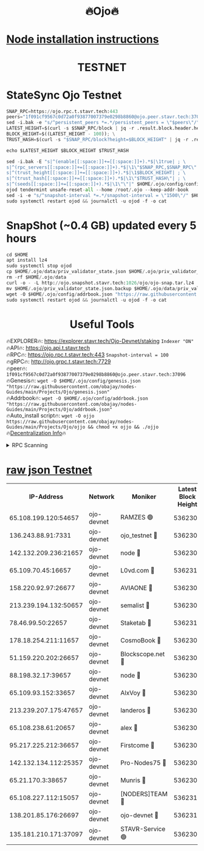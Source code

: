 <h1 align="center"> 🔥Ojo🔥</h1>

[Node installation instructions](https://github.com/obajay/nodes-Guides/tree/main/Projects/Ojo)
=

<h1 align="center"> TESTNET</h1>

# StateSync Ojo Testnet
```python
SNAP_RPC=https://ojo.rpc.t.stavr.tech:443
peers="1f091cf9567c0d72a0f93877007379e0298b8860@ojo.peer.stavr.tech:37096"
sed -i.bak -e "s/^persistent_peers *=.*/persistent_peers = \"$peers\"/" $HOME/.ojo/config/config.toml
LATEST_HEIGHT=$(curl -s $SNAP_RPC/block | jq -r .result.block.header.height); \
BLOCK_HEIGHT=$((LATEST_HEIGHT - 100)); \
TRUST_HASH=$(curl -s "$SNAP_RPC/block?height=$BLOCK_HEIGHT" | jq -r .result.block_id.hash)

echo $LATEST_HEIGHT $BLOCK_HEIGHT $TRUST_HASH

sed -i.bak -E "s|^(enable[[:space:]]+=[[:space:]]+).*$|\1true| ; \
s|^(rpc_servers[[:space:]]+=[[:space:]]+).*$|\1\"$SNAP_RPC,$SNAP_RPC\"| ; \
s|^(trust_height[[:space:]]+=[[:space:]]+).*$|\1$BLOCK_HEIGHT| ; \
s|^(trust_hash[[:space:]]+=[[:space:]]+).*$|\1\"$TRUST_HASH\"| ; \
s|^(seeds[[:space:]]+=[[:space:]]+).*$|\1\"\"|" $HOME/.ojo/config/config.toml
ojod tendermint unsafe-reset-all --home /root/.ojo --keep-addr-book
sed -i -e "s/^snapshot-interval *=.*/snapshot-interval = \"1500\"/" $HOME/.ojo/config/app.toml
sudo systemctl restart ojod && journalctl -u ojod -f -o cat
```
# SnapShot (~0.4 GB) updated every 5 hours
```python
cd $HOME
apt install lz4
sudo systemctl stop ojod
cp $HOME/.ojo/data/priv_validator_state.json $HOME/.ojo/priv_validator_state.json.backup
rm -rf $HOME/.ojo/data
curl -o - -L http://ojo.snapshot.stavr.tech:1026/ojo/ojo-snap.tar.lz4 | lz4 -c -d - | tar -x -C $HOME/.ojo --strip-components 2
mv $HOME/.ojo/priv_validator_state.json.backup $HOME/.ojo/data/priv_validator_state.json
wget -O $HOME/.ojo/config/addrbook.json "https://raw.githubusercontent.com/obajay/nodes-Guides/main/Projects/Ojo/addrbook.json"
sudo systemctl restart ojod && journalctl -u ojod -f -o cat
```
 <h1 align="center"> Useful Tools</h1>

🔥EXPLORER🔥:        https://explorer.stavr.tech/Ojo-Devnet/staking        `Indexer "ON"` \
🔥API🔥:                     https://ojo.api.t.stavr.tech \
🔥RPC🔥:                    https://ojo.rpc.t.stavr.tech:443              `Snapshot-interval = 100` \
🔥gRPC🔥:                  http://ojo.grpc.t.stavr.tech:7729 \
🔥peer🔥:                   `1f091cf9567c0d72a0f93877007379e0298b8860@ojo.peer.stavr.tech:37096` \
🔥Genesis🔥:    ```wget -O $HOME/.ojo/config/genesis.json "https://raw.githubusercontent.com/obajay/nodes-Guides/main/Projects/Ojo/genesis.json"``` \
🔥Addrbook🔥:    ```wget -O $HOME/.ojo/config/addrbook.json "https://raw.githubusercontent.com/obajay/nodes-Guides/main/Projects/Ojo/addrbook.json"``` \
🔥Auto_install script🔥: ```wget -O ojjo https://raw.githubusercontent.com/obajay/nodes-Guides/main/Projects/Ojo/ojjo && chmod +x ojjo && ./ojjo``` \
🔥[Decentralization Info](https://github.com/obajay/StateSync-snapshots/tree/main/Projects/Ojo/Decentralization)🔥



<details>
<summary>RPC Scanning</summary>

<h2 align="center"> We scan nodes in real time every 4 hours. And we provide the final result of RPC endpoints.
We cannot influence the operation of these nodes in any way. </h2>


```python
If Voting Power is higher than 0 --> then the Node is a validator of the network and may be subject to attack and be a potential threat to the chain.
```
```python
We marked such validators with a red symbol
```

</details>

[raw json Testnet](https://rpc-check.ojot.stavr.tech/ojot/rpc-ojot-result.json)
=


<table><tr><th>IP-Address</th><th>Network</th><th>Moniker</th><th>Latest Block Height</th><th>Earliest Block Height</th><th>Catching Up</th><th>Tx Index</th><th>Voting Power</th><th>Scan Time</th></tr><tr><td>65.108.199.120:54657</td><td>ojo-devnet</td><td>RAMZES 🟢</td><td>5362305</td><td>306156</td><td>False</td><td>on</td><td>0</td><td>2024-02-09T21:17:40.137931239UTC</td></tr><tr><td>136.243.88.91:7331</td><td>ojo-devnet</td><td>ojo_testnet 🔴</td><td>5362306</td><td>308845</td><td>False</td><td>on</td><td>1000</td><td>2024-02-09T21:17:46.617786045UTC</td></tr><tr><td>142.132.209.236:21657</td><td>ojo-devnet</td><td>node 🔴</td><td>5362308</td><td>350001</td><td>False</td><td>on</td><td>1999</td><td>2024-02-09T21:18:00.119528088UTC</td></tr><tr><td>65.109.70.45:16657</td><td>ojo-devnet</td><td>L0vd.com 🔴</td><td>5362310</td><td>695918</td><td>False</td><td>off</td><td>998</td><td>2024-02-09T21:18:08.220848439UTC</td></tr><tr><td>158.220.92.97:26677</td><td>ojo-devnet</td><td>AVIAONE 🔴</td><td>5362307</td><td>2754001</td><td>False</td><td>on</td><td>19926</td><td>2024-02-09T21:17:55.113508879UTC</td></tr><tr><td>213.239.194.132:50657</td><td>ojo-devnet</td><td>semalist 🔴</td><td>5362305</td><td>3223522</td><td>False</td><td>on</td><td>21037</td><td>2024-02-09T21:17:40.430628164UTC</td></tr><tr><td>78.46.99.50:22657</td><td>ojo-devnet</td><td>Staketab 🔴</td><td>5362310</td><td>4254801</td><td>False</td><td>on</td><td>1276</td><td>2024-02-09T21:18:08.501693700UTC</td></tr><tr><td>178.18.254.211:11657</td><td>ojo-devnet</td><td>CosmoBook 🔴</td><td>5362309</td><td>4392001</td><td>False</td><td>off</td><td>1047</td><td>2024-02-09T21:18:02.634485288UTC</td></tr><tr><td>51.159.220.202:26657</td><td>ojo-devnet</td><td>Blockscope.net 🔴</td><td>5362305</td><td>4425001</td><td>False</td><td>on</td><td>1865</td><td>2024-02-09T21:17:39.373657921UTC</td></tr><tr><td>88.198.32.17:39657</td><td>ojo-devnet</td><td>node 🔴</td><td>5362309</td><td>4710001</td><td>False</td><td>on</td><td>94253</td><td>2024-02-09T21:18:02.871955898UTC</td></tr><tr><td>65.109.93.152:33657</td><td>ojo-devnet</td><td>AlxVoy 🔴</td><td>5362308</td><td>4943001</td><td>False</td><td>on</td><td>4491415</td><td>2024-02-09T21:17:59.850604391UTC</td></tr><tr><td>213.239.207.175:47657</td><td>ojo-devnet</td><td>landeros 🔴</td><td>5362307</td><td>4967924</td><td>False</td><td>off</td><td>11083</td><td>2024-02-09T21:17:55.410995755UTC</td></tr><tr><td>65.108.238.61:20657</td><td>ojo-devnet</td><td>alex 🔴</td><td>5362305</td><td>5131001</td><td>False</td><td>on</td><td>11359</td><td>2024-02-09T21:17:39.754072556UTC</td></tr><tr><td>95.217.225.212:36657</td><td>ojo-devnet</td><td>Firstcome 🔴</td><td>5362306</td><td>5251946</td><td>False</td><td>on</td><td>13566</td><td>2024-02-09T21:17:46.315347375UTC</td></tr><tr><td>142.132.134.112:25357</td><td>ojo-devnet</td><td>Pro-Nodes75 🔴</td><td>5362305</td><td>5262305</td><td>False</td><td>on</td><td>24651</td><td>2024-02-09T21:17:43.506565616UTC</td></tr><tr><td>65.21.170.3:38657</td><td>ojo-devnet</td><td>Munris 🔴</td><td>5362306</td><td>5262306</td><td>False</td><td>off</td><td>20123</td><td>2024-02-09T21:17:45.926983444UTC</td></tr><tr><td>65.108.227.112:15057</td><td>ojo-devnet</td><td>[NODERS]TEAM 🔴</td><td>5362310</td><td>5262310</td><td>False</td><td>off</td><td>9999</td><td>2024-02-09T21:18:07.555958559UTC</td></tr><tr><td>138.201.85.176:26697</td><td>ojo-devnet</td><td>ojo-devnet 🔴</td><td>5362310</td><td>5262310</td><td>False</td><td>on</td><td>1000024000</td><td>2024-02-09T21:18:07.851959739UTC</td></tr><tr><td>135.181.210.171:37097</td><td>ojo-devnet</td><td>STAVR-Service 🟢</td><td>5362305</td><td>5359901</td><td>False</td><td>on</td><td>0</td><td>2024-02-09T21:17:41.126121422UTC</td></tr></table>
